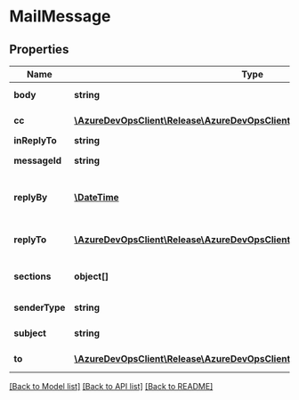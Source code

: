 # MailMessage

## Properties
Name | Type | Description | Notes
------------ | ------------- | ------------- | -------------
**body** | **string** | Body of mail. | [optional] 
**cc** | [**\AzureDevOpsClient\Release\AzureDevOpsClient\Release\Model\EmailRecipients**](EmailRecipients.md) | Mail CC recipients. | [optional] 
**inReplyTo** | **string** | Reply to. | [optional] 
**messageId** | **string** | Message ID of the mail. | [optional] 
**replyBy** | [**\DateTime**](\DateTime.md) | Data when should be replied to mail. | [optional] 
**replyTo** | [**\AzureDevOpsClient\Release\AzureDevOpsClient\Release\Model\EmailRecipients**](EmailRecipients.md) | Reply to Email recipients. | [optional] 
**sections** | **object[]** | List of mail section types. | [optional] 
**senderType** | **string** | Mail sender type. | [optional] 
**subject** | **string** | Subject of the mail. | [optional] 
**to** | [**\AzureDevOpsClient\Release\AzureDevOpsClient\Release\Model\EmailRecipients**](EmailRecipients.md) | Mail To recipients. | [optional] 

[[Back to Model list]](../README.md#documentation-for-models) [[Back to API list]](../README.md#documentation-for-api-endpoints) [[Back to README]](../README.md)


